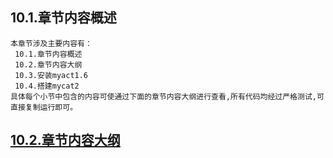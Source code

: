
## 10.1.章节内容概述
    本章节涉及主要内容有：
     10.1.章节内容概述
     10.2.章节内容大纲
     10.3.安装myact1.6
     10.4.搭建mycat2
	具体每个小节中包含的内容可使通过下面的章节内容大纲进行查看,所有代码均经过严格测试,可直接复制运行即可。

## <a href="/enhance/markmap/environment/windows/windows-server2016/chapter/windows-server2016-outline5-chapter10.html" target="_blank">10.2.章节内容大纲</a>

<Markmap localtion="/enhance/markmap/environment/windows/windows-server2016/chapter/windows-server2016-outline5-chapter10.html" height="500rem"/>


